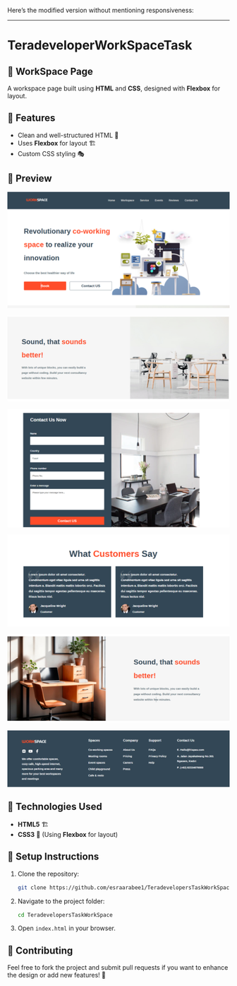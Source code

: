 Here’s the modified version without mentioning responsiveness:

---

# TeradeveloperWorkSpaceTask

## 🏢 WorkSpace Page

A workspace page built using **HTML** and **CSS**, designed with **Flexbox** for layout.

## 🚀 Features

- Clean and well-structured HTML 📜
- Uses **Flexbox** for layout 🏗️
- Custom CSS styling 🎭

## 📸 Preview

![Header and Home](images/headerandhero.png)

![Section](images/sectionone.png)

![Section](images/form.png)

![Section](images/review.png)

![Section](images/sectiontree.png)

![Footer](images/footer.png)

## 📂 Technologies Used

- **HTML5** 🏗️
- **CSS3** 🎨 (Using **Flexbox** for layout)

## 📖 Setup Instructions

1. Clone the repository:
   ```bash
   git clone https://github.com/esraarabee1/TeradevelopersTaskWorkSpace.git
   ```
2. Navigate to the project folder:
   ```bash
   cd TeradevelopersTaskWorkSpace
   ```
3. Open `index.html` in your browser.

## 🌟 Contributing

Feel free to fork the project and submit pull requests if you want to enhance the design or add new features! 🚀
